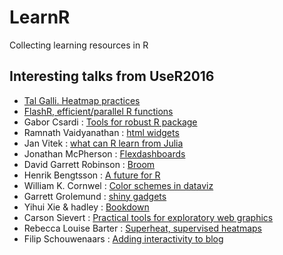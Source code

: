 # LearnR
Collecting learning resources in R


## Interesting talks from UseR2016

* [Tal Galli. Heatmap practices](https://channel9.msdn.com/Events/useR-international-R-User-conference/useR2016/Heatmaps-in-R-Overview-and-best-practices) 
* [FlashR, efficient/parallel R functions](https://channel9.msdn.com/Events/useR-international-R-User-conference/useR2016/FlashR-Enable-Parallel-Scalable-Data-Analysis-in-R)
* Gabor Csardi : [Tools for robust R package](https://channel9.msdn.com/Events/useR-international-R-User-conference/useR2016/Tools-for-Robust-R-Packages)
* Ramnath Vaidyanathan : [html widgets](https://channel9.msdn.com/Events/useR-international-R-User-conference/useR2016/htmlwidgets-Power-of-JavaScript-in-R)
* Jan Vitek : [what can R learn from Julia](https://channel9.msdn.com/Events/useR-international-R-User-conference/useR2016/What-can-R-learn-from-Julia)
* Jonathan McPherson : [Flexdashboards](https://channel9.msdn.com/Events/useR-international-R-User-conference/useR2016/flexdashboard-Easy-interactive-dashboards-for-R)
* David Garrett Robinson : [Broom](https://channel9.msdn.com/Events/useR-international-R-User-conference/useR2016/broom-Converting-statistical-models-to-tidy-data-frames)
* Henrik Bengtsson : [A future for R](https://channel9.msdn.com/Events/useR-international-R-User-conference/useR2016/A-Future-for-R)
* William K. Cornwel : [Color schemes in dataviz](https://channel9.msdn.com/Events/useR-international-R-User-conference/useR2016/Colour-schemes-in-data-visualisation-Bias-and-Precision)
* Garrett Grolemund : [shiny gadgets](https://channel9.msdn.com/Events/useR-international-R-User-conference/useR2016/Shiny-Gadgets-Interactive-tools-for-Programming-and-Data-Analysis)
* Yihui Xie & hadley : [Bookdown](https://channel9.msdn.com/Events/useR-international-R-User-conference/useR2016/Authoring-Books-with-R-Markdown)
* Carson Sievert : [Practical tools for exploratory web graphics](https://channel9.msdn.com/Events/useR-international-R-User-conference/useR2016/Practical-tools-for-exploratory-web-graphics)
* Rebecca Louise Barter : [Superheat, supervised heatmaps](https://channel9.msdn.com/Events/useR-international-R-User-conference/useR2016/Superheat-Supervised-heatmaps-for-visualizing-complex-data)
* Filip Schouwenaars : [Adding interactivity to blog](https://channel9.msdn.com/Events/useR-international-R-User-conference/useR2016/Revolutionize-how-you-teach-and-blog-add-interactivity)
